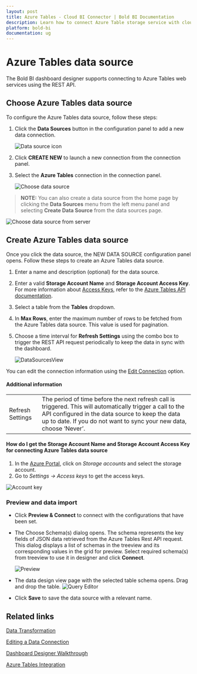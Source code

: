 ```yaml
---
layout: post
title: Azure Tables - Cloud BI Connector | Bold BI Documentation
description: Learn how to connect Azure Table storage service with cloud-hosted Bold BI and create data source for dashboard configuration.
platform: bold-bi
documentation: ug
---
```


# Azure Tables data source
The Bold BI dashboard designer supports connecting to Azure Tables web services using the REST API.

## Choose Azure Tables data source
To configure the Azure Tables data source, follow these steps:
1. Click the **Data Sources** button in the configuration panel to add a new data connection.

   ![Data source icon](/static/assets/working-with-datasource/data-connectors/images/common/DataSourcesIcon.png)

2. Click **CREATE NEW** to launch a new connection from the connection panel.
3. Select the **Azure Tables** connection in the connection panel.

   ![Choose data source](/static/assets/working-with-datasource/data-connectors/images/AzureTables/ChooseDS.png)

> **NOTE:**  You can also create a data source from the home page by clicking the **Data Sources** menu from the left menu panel and selecting **Create Data Source** from the data sources page.

   ![Choose data source from server](/static/assets/working-with-datasource/data-connectors/images/AzureTables/ChooseDS_Server.png)

## Create Azure Tables data source
Once you click the data source, the NEW DATA SOURCE configuration panel opens. Follow these steps to create an Azure Tables data source.
1. Enter a name and description (optional) for the data source.
2. Enter a valid **Storage Account Name** and **Storage Account Access Key**. For more information about [Access Keys](#how-do-i-get-the-storage-account-name-and-storage-account-access-key-for-connecting-azure-tables-data-source), refer to the [Azure Tables API documentation](https://docs.microsoft.com/en-us/rest/api/storageservices/querying-tables-and-entities).
3. Select a table from the **Tables** dropdown.
4. In **Max Rows**, enter the maximum number of rows to be fetched from the Azure Tables data source. This value is used for pagination.
5. Choose a time interval for **Refresh Settings** using the combo box to trigger the REST API request periodically to keep the data in sync with the dashboard.

    ![DataSourcesView](/static/assets/working-with-datasource/data-connectors/images/AzureTables/DataSourcesView.png)

You can edit the connection information using the [Edit Connection](/working-with-data-sources/editing-a-data-connection/) option.

#### Additional information
<table width="600">
<tr>
<td>
Refresh Settings
</td>
<td>
The period of time before the next refresh call is triggered. This will automatically trigger a call to the API configured in the data source to keep the data up to date. If you do not want to sync your new data, choose ‘Never’.
</td>
</tr>
</table>

#### How do I get the Storage Account Name and Storage Account Access Key for connecting Azure Tables data source
1. In the [Azure Portal](https://portal.azure.com/), click on *Storage accounts* and select the storage account.
2. Go to *Settings -> Access keys* to get the access keys.

 ![Account key](/static/assets/working-with-datasource/data-connectors/images/AzureTables/AccountKey.png)

### Preview and data import
* Click **Preview & Connect** to connect with the configurations that have been set.
* The Choose Schema(s) dialog opens. The schema represents the key fields of JSON data retrieved from the Azure Tables Rest API request. This dialog displays a list of schemas in the treeview and its corresponding values in the grid for preview. Select required schema(s) from treeview to use it in designer and click **Connect**.

   ![Preview](/static/assets/working-with-datasource/data-connectors/images/common/Preview.png)

* The data design view page with the selected table schema opens. Drag and drop the table.
   ![Query Editor](/static/assets/working-with-datasource/data-connectors/images/common/QueryEditor.png)

* Click **Save** to save the data source with a relevant name.

## Related links
[Data Transformation](/working-with-data-sources/data-modeling/joining-table/)

[Editing a Data Connection](/working-with-data-sources/editing-a-data-connection/)   

[Dashboard Designer Walkthrough](/getting-started/creating-dashboard/)

[Azure Tables Integration](https://www.boldbi.com/integrations/azure-tables)
